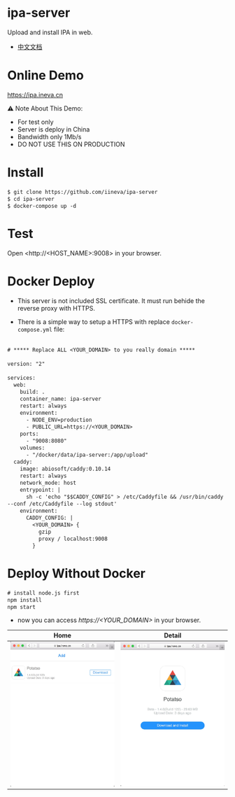 # ipa-server

Upload and install IPA in web.

* [中文文档](README_zh.md)

# Online Demo

<https://ipa.ineva.cn>

⚠️ Note About This Demo:

* For test only
* Server is deploy in China
* Bandwidth only 1Mb/s
* DO NOT USE THIS ON PRODUCTION

# Install

```
$ git clone https://github.com/iineva/ipa-server
$ cd ipa-server
$ docker-compose up -d
```

# Test

Open <http://<HOST_NAME>:9008> in your browser.

# Docker Deploy

* This server is not included SSL certificate. It must run behide the reverse proxy with HTTPS.

* There is a simple way to setup a HTTPS with replace `docker-compose.yml` file:

```

# ***** Replace ALL <YOUR_DOMAIN> to you really domain *****

version: "2"

services:
  web:
    build: .
    container_name: ipa-server
    restart: always
    environment:
      - NODE_ENV=production
      - PUBLIC_URL=https://<YOUR_DOMAIN>
    ports:
      - "9008:8080"
    volumes:
      - "/docker/data/ipa-server:/app/upload"
  caddy:
    image: abiosoft/caddy:0.10.14
    restart: always
    network_mode: host
    entrypoint: |
      sh -c 'echo "$$CADDY_CONFIG" > /etc/Caddyfile && /usr/bin/caddy --conf /etc/Caddyfile --log stdout'
    environment:
      CADDY_CONFIG: |
        <YOUR_DOMAIN> {
          gzip
          proxy / localhost:9008
        }
```

# Deploy Without Docker

```shell
# install node.js first
npm install
npm start
```


* now you can access *https://\<YOUR_DOMAIN\>* in your browser.

Home | Detail |
 --- | ---
![](snapshot/en/1.jpeg) | ![](snapshot/en/2.jpeg)
